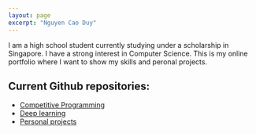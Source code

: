 ```yaml
---
layout: page
excerpt: "Nguyen Cao Duy"
---
```


I am a high school student currently studying under a scholarship in Singapore. I have a strong interest in Computer Science. This is my online portfolio where I want to show my skills and peronal projects.

## Current Github repositories:

- [Competitive Programming](https://ncduy0303.github.io/Competitive-Programming/)
- [Deep learning](https://github.com/ncduy0303/Deep-Learning-Kaggle)
- [Personal projects](https://github.com/ncduy0303/Side-projects)
